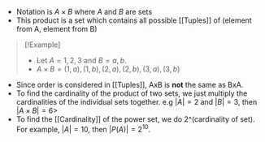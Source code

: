 - Notation is $A\times B$ where $A$ and $B$ are sets
- This product is a set which contains all possible [[Tuples]] of (element from A, element from B)

> [!Example]
> - Let $A = {1, 2, 3}$ and $B = {a, b}$.
> - $A\times B = {(1, a), (1, b), (2, a), (2, b), (3, a), (3, b)}$
- Since order is considered in [[Tuples]], AxB is **not** the same as BxA.
- To find the cardinality of the product of two sets, we just multiply the cardinalities of the individual sets together. e.g $|A| = 2$ and $|B| = 3$, then $|A\times B| = 6$> 
- To find the [[Cardinality]] of the power set, we do 2^(cardinality of set). For example, $|A| = 10$, then $|P(A)| = 2^{10}$. 

